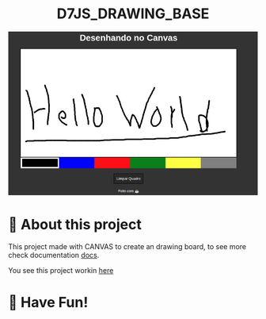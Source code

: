 <h1 align="center">D7JS_DRAWING_BASE</h1>

<p align="center">
    <img src="./assets/images/cover.png">
</p>

# 📝 About this project

This project made with CANVAS to create an drawing board, to see more check documentation [docs](https://www.w3schools.com/html/html5_canvas.asp).

You see this project workin [here](https://jeferson1.github.io/D7JS_DRAWING_BASE/)

# 🎨 Have Fun!